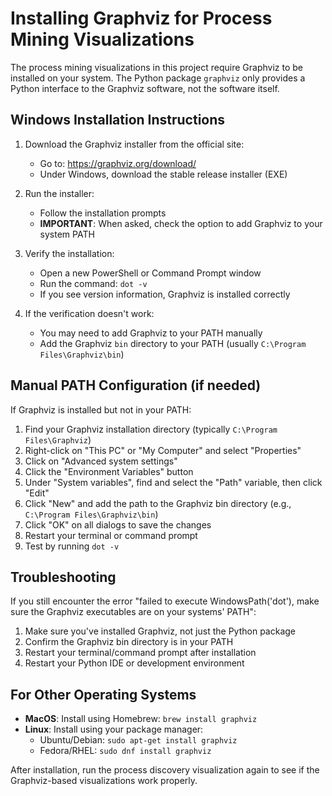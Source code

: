 # Installing Graphviz for Process Mining Visualizations

The process mining visualizations in this project require Graphviz to be installed on your system. The Python package `graphviz` only provides a Python interface to the Graphviz software, not the software itself.

## Windows Installation Instructions

1. Download the Graphviz installer from the official site:
   - Go to: https://graphviz.org/download/
   - Under Windows, download the stable release installer (EXE)

2. Run the installer:
   - Follow the installation prompts
   - **IMPORTANT**: When asked, check the option to add Graphviz to your system PATH

3. Verify the installation:
   - Open a new PowerShell or Command Prompt window
   - Run the command: `dot -v`
   - If you see version information, Graphviz is installed correctly

4. If the verification doesn't work:
   - You may need to add Graphviz to your PATH manually
   - Add the Graphviz `bin` directory to your PATH (usually `C:\Program Files\Graphviz\bin`)

## Manual PATH Configuration (if needed)

If Graphviz is installed but not in your PATH:

1. Find your Graphviz installation directory (typically `C:\Program Files\Graphviz`)
2. Right-click on "This PC" or "My Computer" and select "Properties"
3. Click on "Advanced system settings"
4. Click the "Environment Variables" button
5. Under "System variables", find and select the "Path" variable, then click "Edit"
6. Click "New" and add the path to the Graphviz bin directory (e.g., `C:\Program Files\Graphviz\bin`)
7. Click "OK" on all dialogs to save the changes
8. Restart your terminal or command prompt
9. Test by running `dot -v`

## Troubleshooting

If you still encounter the error "failed to execute WindowsPath('dot'), make sure the Graphviz executables are on your systems' PATH":

1. Make sure you've installed Graphviz, not just the Python package
2. Confirm the Graphviz bin directory is in your PATH
3. Restart your terminal/command prompt after installation
4. Restart your Python IDE or development environment

## For Other Operating Systems

- **MacOS**: Install using Homebrew: `brew install graphviz`
- **Linux**: Install using your package manager:
  - Ubuntu/Debian: `sudo apt-get install graphviz`
  - Fedora/RHEL: `sudo dnf install graphviz`

After installation, run the process discovery visualization again to see if the Graphviz-based visualizations work properly.
